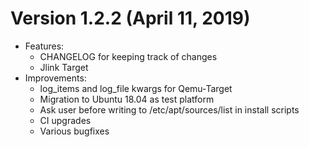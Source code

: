 # Version 1.2.2 (April 11, 2019)
* Features:
    * CHANGELOG for keeping track of changes
    * Jlink Target
* Improvements:
    * log_items and log_file kwargs for Qemu-Target
    * Migration to Ubuntu 18.04 as test platform
    * Ask user before writing to /etc/apt/sources/list in install scripts
    * CI upgrades
    * Various bugfixes
